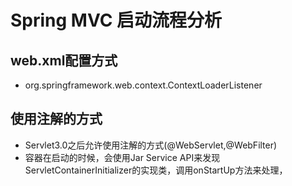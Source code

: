 # Spring MVC 启动流程分析

## web.xml配置方式

+ org.springframework.web.context.ContextLoaderListener

## 使用注解的方式

+ Servlet3.0之后允许使用注解的方式(@WebServlet,@WebFilter)
+ 容器在启动的时候，会使用Jar Service API来发现ServletContainerInitializer的实现类，调用onStartUp方法来处理，